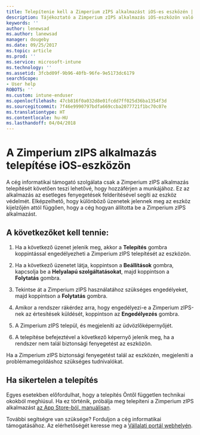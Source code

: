 ```yaml
---
title: Telepítenie kell a Zimperium zIPS alkalmazást iOS-es eszközén | Microsoft Docs
description: Tájékoztató a Zimperium zIPS alkalmazás iOS-eszközön való telepítéséről.
keywords: ''
author: lenewsad
ms.author: lanewsad
manager: dougeby
ms.date: 09/25/2017
ms.topic: article
ms.prod: ''
ms.service: microsoft-intune
ms.technology: ''
ms.assetid: 3fcbd09f-9b96-40fb-96fe-9e5173dc6179
searchScope:
- User help
ROBOTS: ''
ms.custom: intune-enduser
ms.openlocfilehash: 47cb816f0a032d8e01fcdd7ff025d36ba1354f3d
ms.sourcegitcommit: 7f46e9990797bdfa669ccba2077721f1bc70c07e
ms.translationtype: HT
ms.contentlocale: hu-HU
ms.lasthandoff: 04/04/2018
---
```

# <a name="install-zimperium-zips-on-your-ios-device"></a>A Zimperium zIPS alkalmazás telepítése iOS-eszközön

A cég informatikai támogató szolgálata csak a Zimperium zIPS alkalmazás telepítését követően teszi lehetővé, hogy hozzáférjen a munkájához. Ez az alkalmazás az esetleges fenyegetések felderítésével segíti az eszköz védelmét. Elképzelhető, hogy különböző üzenetek jelennek meg az eszköz kijelzőjén attól függően, hogy a cég hogyan állította be a Zimperium zIPS alkalmazást.

## <a name="what-you-need-to-do"></a>A következőket kell tennie: 

1.  Ha a következő üzenet jelenik meg, akkor a **Telepítés** gombra koppintással engedélyezheti a Zimperium zIPS telepítését az eszközön.

2. Ha a következő üzenetet látja, koppintson a **Beállítások** gombra, kapcsolja be a **Helyalapú szolgáltatásokat**, majd koppintson a **Folytatás** gombra.

3. Tekintse át a Zimperium zIPS használatához szükséges engedélyeket, majd koppintson a **Folytatás** gombra.

4. Amikor a rendszer rákérdez arra, hogy engedélyezi-e a Zimperium zIPS-nek az értesítések küldését, koppintson az **Engedélyezés** gombra.

5. A Zimperium zIPS települ, és megjeleníti az üdvözlőképernyőjét.

6. A telepítése befejeztével a következő képernyő jelenik meg, ha a rendszer nem talál biztonsági fenyegetést az eszközön.

Ha a Zimperium zIPS biztonsági fenyegetést talál az eszközén, megjeleníti a problémamegoldáshoz szükséges tudnivalókat.

## <a name="if-the-installation-doesnt-work"></a>Ha sikertelen a telepítés

Egyes esetekben előfordulhat, hogy a telepítés Öntől független technikai okokból meghiúsul. Ha ez történik, próbálja meg telepíteni a Zimperium zIPS alkalmazást [az App Store-ból, manuálisan](https://itunes.apple.com/app/zimperium-zips/id1030924459).

További segítségre van szüksége? Forduljon a cég informatikai támogatásához. Az elérhetőségét keresse meg a [Vállalati portál webhelyén](https://portal.manage.microsoft.com#HelpDeskDialog).
